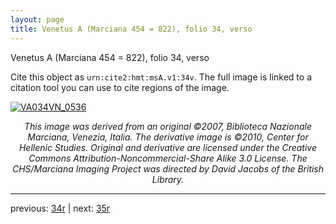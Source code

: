 ```yaml
---
layout: page
title: Venetus A (Marciana 454 = 822), folio 34, verso
---
```


Venetus A (Marciana 454 = 822), folio 34, verso

Cite this object as `urn:cite2:hmt:msA.v1:34v`.  The full image is linked to a citation tool you can use to cite regions of the image.

[![VA034VN_0536](http://www.homermultitext.org/iipsrv?IIIF=/project/homer/pyramidal/deepzoom/hmt/vaimg/2017a/VA034VN_0536.tif/full/800,/0/default.jpg)](http://www.homermultitext.org/ict2/?urn=urn:cite2:hmt:vaimg.2017a:VA034VN_0536) 

<p style="text-align: center; font-style: italic;">This image was derived from an original ©2007, Biblioteca Nazionale Marciana, Venezia, Italia. The derivative image is ©2010, Center for Hellenic Studies. Original and derivative are licensed under the Creative Commons Attribution-Noncommercial-Share Alike 3.0 License. The CHS/Marciana Imaging Project was directed by David Jacobs of the British Library.</p>

---

previous: [34r](../34r/) | next: [35r](../35r/)